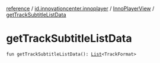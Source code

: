 [reference](../../index.md) / [id.innovationcenter.innoplayer](../index.md) / [InnoPlayerView](index.md) / [getTrackSubtitleListData](./get-track-subtitle-list-data.md)

# getTrackSubtitleListData

`fun getTrackSubtitleListData(): `[`List`](https://kotlinlang.org/api/latest/jvm/stdlib/kotlin.collections/-list/index.html)`<TrackFormat>`